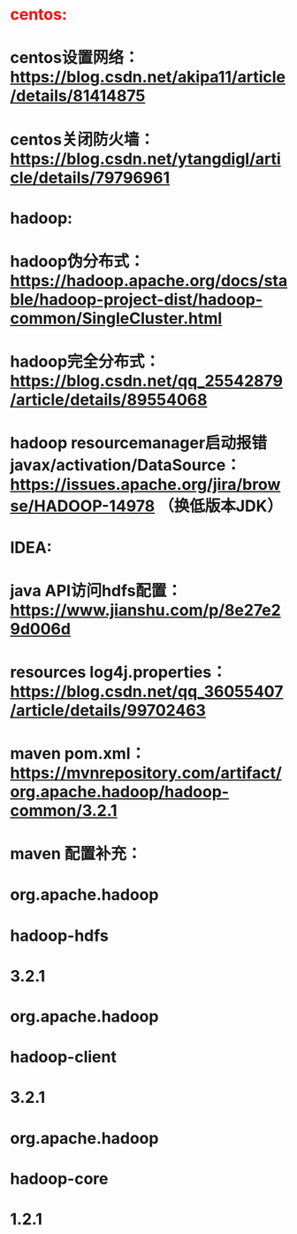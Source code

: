 # <font color='red'>centos:</font>
#   centos设置网络：https://blog.csdn.net/akipa11/article/details/81414875
#   centos关闭防火墙：https://blog.csdn.net/ytangdigl/article/details/79796961
# hadoop:
#   hadoop伪分布式：https://hadoop.apache.org/docs/stable/hadoop-project-dist/hadoop-common/SingleCluster.html
#   hadoop完全分布式：https://blog.csdn.net/qq_25542879/article/details/89554068
#   hadoop resourcemanager启动报错javax/activation/DataSource：https://issues.apache.org/jira/browse/HADOOP-14978 （换低版本JDK）
# IDEA:
#   java API访问hdfs配置：https://www.jianshu.com/p/8e27e29d006d
#   resources log4j.properties：https://blog.csdn.net/qq_36055407/article/details/99702463
#   maven pom.xml：https://mvnrepository.com/artifact/org.apache.hadoop/hadoop-common/3.2.1  
#       maven 配置补充：
#       <dependency>
#             <groupId>org.apache.hadoop</groupId>
#             <artifactId>hadoop-hdfs</artifactId>
#             <version>3.2.1</version>
#       </dependency>
#       <dependency>
#             <groupId>org.apache.hadoop</groupId>
#             <artifactId>hadoop-client</artifactId>
#             <version>3.2.1</version>
#       </dependency>
#       <dependency>
#             <groupId>org.apache.hadoop</groupId>
#             <artifactId>hadoop-core</artifactId>
#             <version>1.2.1</version>
#       </dependency>
